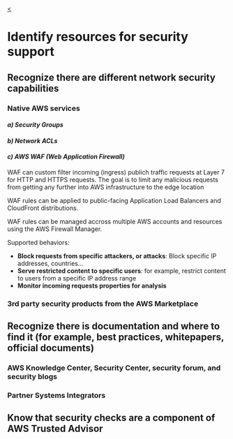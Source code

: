 [<](../README.md)

# Identify resources for security support

## Recognize there are different network security capabilities

### **Native AWS services** 

#### *a) Security Groups*
#### *b) Network ACLs*
#### *c) AWS WAF (Web Application Firewall)*

WAF can custom filter incoming (ingress) publich traffic requests at Layer 7 for HTTP and HTTPS requests. The goal is to limit any malicious requests from getting any further into AWS infrastructure to the edge location

WAF rules can be applied to public-facing Application Load Balancers and CloudFront distributions.

WAF rules can be managed accross multiple AWS accounts and resources using the AWS Firewall Manager.

Supported behaviors:
- **Block requests from specific attackers, or attacks**: Block specific IP addresses, countries...
- **Serve restricted content to specific users**: for example, restrict content to users from a specific IP address range
- **Monitor incoming requests properties for analysis**


### **3rd party security products from the AWS Marketplace**


## Recognize there is documentation and where to find it (for example, best practices, whitepapers, official documents)

### AWS Knowledge Center, Security Center, security forum, and security blogs

### Partner Systems Integrators

## Know that security checks are a component of AWS Trusted Advisor